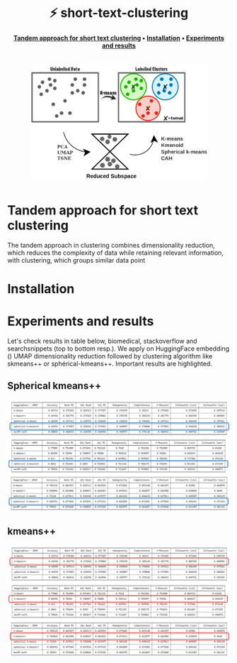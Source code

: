 <h1 align="center">⚡️ short-text-clustering </h1>

<h4 align="center">
    <p>
        <a href="#Tandem-approach-for-short-text-clustering">Tandem approach for short text clustering</a> •
        <a href="#Installation">Installation</a> •
        <a href="#Experiments-and-results">Experiments and results</a>
    <p>
</h4>

<h3 align="center">
    <a href="https://www.iledefrance.fr/"><img style="float: middle; padding: 10px 10px 10px 10px;" width="400" height="260" src="assets/clust.png" /></a>
</h3>


# Tandem approach for short text clustering

The tandem approach in clustering combines dimensionality reduction, which reduces the complexity of
data while retaining relevant information, with clustering, which groups similar data point

# Installation


# Experiments and results

Let's check results in table below, biomedical, stackoverflow and searchsnippets (top to bottom resp.). We apply on  HuggingFace embedding () UMAP dimensionality reduction followed by clustering algorithm like skmeans++ or sphérical-kmeans++. Important results are highlighted.


## Spherical kmeans++

![spherical kmeans result](assets/SPHERICAL.png)

## kmeans++

![kmeans++ results](assets/KMEANS_PP.png)
